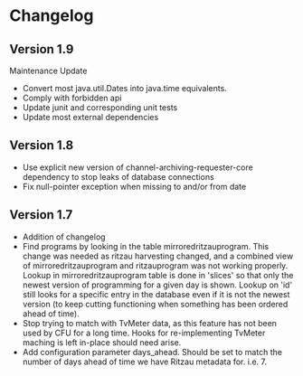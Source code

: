 # Changelog

## Version 1.9
Maintenance Update
* Convert most java.util.Dates into java.time equivalents.
* Comply with forbidden api
* Update junit and corresponding unit tests
* Update most external dependencies

## Version 1.8
* Use explicit new version of channel-archiving-requester-core dependency to stop leaks of database connections
* Fix null-pointer exception when missing to and/or from date

## Version 1.7
* Addition of changelog
* Find programs by looking in the table mirroredritzauprogram. This change was needed as ritzau harvesting changed, and a combined view of mirroredritzauprogram and ritzauprogram was not working properly. Lookup in mirroredritzauprogram table is done in 'slices' so that only the newest version of programming for a given day is shown. Lookup on 'id' still looks for a specific entry in the database even if it is not the newest version (to keep cutting functioning when something has been ordered ahead of time).
* Stop trying to match with TvMeter data, as this feature has not been used by CFU for a long time. Hooks for re-implementing TvMeter maching is left in-place should need arise.
* Add configuration parameter days_ahead. Should be set to match the number of days ahead of time we have Ritzau metadata for. i.e. 7.

